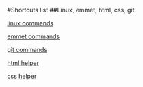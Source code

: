 #Shortcuts list
##Linux, emmet, html, css, git.

[linux commands](linux.md)  

[emmet commands](emmet.md)  

[git commands](git.md)  

[html helper](html.md)  

[css helper](css.md)  
